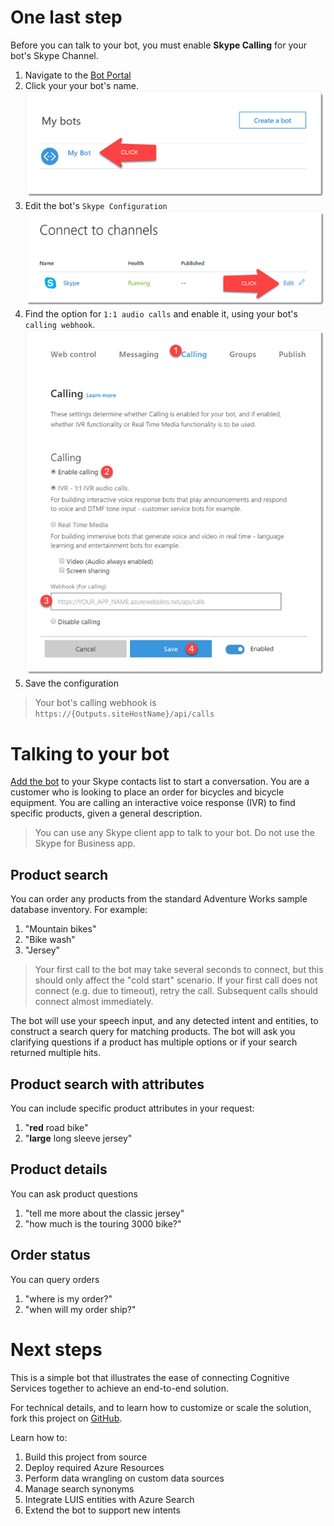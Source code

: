 # One last step
Before you can talk to your bot, you must enable **Skype Calling** for your bot's Skype Channel.

1. Navigate to the [Bot Portal][5]
1. Click your your bot's name.  
![screenshot][1]
1. Edit the bot's `Skype Configuration`  
![screenshot][2]
1. Find the option for `1:1 audio calls` and enable it, using your bot's `calling webhook`.  
![screenshot][3]
1. Save the configuration
> Your bot's calling webhook is `https://{Outputs.siteHostName}/api/calls`

# Talking to your bot
[Add the bot][6] to your Skype contacts list to start a conversation. You are a customer who is looking to place an order for bicycles and bicycle equipment. You are calling an interactive voice response (IVR) to find specific products, given a general description.

> You can use any Skype client app to talk to your bot. Do not use the Skype for Business app.

## Product search
You can order any products from the standard Adventure Works sample database inventory. For example:
1. "Mountain bikes"
1. "Bike wash"
1. "Jersey"

> Your first call to the bot may take several seconds to connect, but this should only affect the "cold start" scenario. If your first call does not connect (e.g. due to timeout), retry the call. Subsequent calls should connect almost immediately.

The bot will use your speech input, and any detected intent and entities, to construct a search query for matching products. The bot will ask you clarifying questions if a product has multiple options or if your search returned multiple hits.

## Product search with attributes
You can include specific product attributes in your request:
1. "**red** road bike"
1. "**large** long sleeve jersey"

## Product details
You can ask product questions
1. "tell me more about the classic jersey"
1. "how much is the touring 3000 bike?"

## Order status
You can query orders
1. "where is my order?"
1. "when will my order ship?"

# Next steps
This is a simple bot that illustrates the ease of connecting Cognitive Services together to achieve an end-to-end solution.

For technical details, and to learn how to customize or scale the solution, fork this project on [GitHub][7].

Learn how to:
1. Build this project from source
1. Deploy required Azure Resources
1. Perform data wrangling on custom data sources
1. Manage search synonyms
1. Integrate LUIS entities with Azure Search
1. Extend the bot to support new intents

[1]: ../../assets/skype-channel-01.png
[2]: ../../assets/skype-channel-02.png
[3]: ../../assets/skype-channel-03.png
[5]: https://dev.botframework.com/bots
[6]: https://join.skype.com/bot/{Outputs.appId}
[7]: https://github.com/Azure/cortana-intelligence-call-center-solution